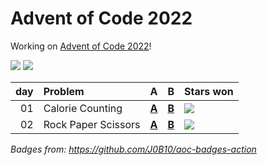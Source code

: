 # Advent of Code 2022

Working on [Advent of Code 2022](https://adventofcode.com/2022/)!

![](https://img.shields.io/badge/stars%20⭐-4-yellow) ![](https://img.shields.io/badge/days%20completed-2-red)

| day | Problem             | A                        | B                        | Stars won                                            |
|----:|:--------------------|:-------------------------|:-------------------------|:-----------------------------------------------------|
|  01 | Calorie Counting    | [**A**](day01/a/main.go) | [**B**](day01/b/main.go) | ![](https://img.shields.io/badge/stars%20⭐-2-yellow) |
|  02 | Rock Paper Scissors | [**A**](day02/a/main.go) | [**B**](day02/b/main.go) | ![](https://img.shields.io/badge/stars%20⭐-2-yellow) |

*Badges from: https://github.com/J0B10/aoc-badges-action*
